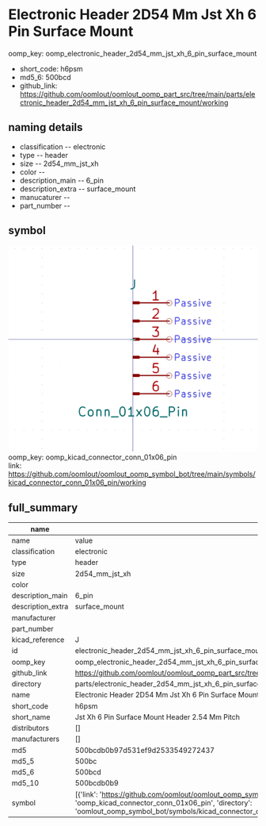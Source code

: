 # Electronic Header 2D54 Mm Jst Xh 6 Pin Surface Mount
oomp_key: oomp_electronic_header_2d54_mm_jst_xh_6_pin_surface_mount 

  
* short_code: h6psm
* md5_6: 500bcd  
* github_link: https://github.com/oomlout/oomlout_oomp_part_src/tree/main/parts/electronic_header_2d54_mm_jst_xh_6_pin_surface_mount/working  
## naming details
* classification -- electronic
* type -- header
* size -- 2d54_mm_jst_xh
* color -- 
* description_main -- 6_pin
* description_extra -- surface_mount
* manucaturer -- 
* part_number -- 



## symbol

![](symbol/0/working/working_600.png)  
oomp_key: oomp_kicad_connector_conn_01x06_pin  
link: https://github.com/oomlout/oomlout_oomp_symbol_bot/tree/main/symbols/kicad_connector_conn_01x06_pin/working  


## full_summary
| name | value | 
| --- | --- | 
| name | value | 
| classification | electronic | 
| type | header | 
| size | 2d54_mm_jst_xh | 
| color |  | 
| description_main | 6_pin | 
| description_extra | surface_mount | 
| manufacturer |  | 
| part_number |  | 
| kicad_reference | J | 
| id | electronic_header_2d54_mm_jst_xh_6_pin_surface_mount | 
| oomp_key | oomp_electronic_header_2d54_mm_jst_xh_6_pin_surface_mount | 
| github_link | https://github.com/oomlout/oomlout_oomp_part_src/tree/main/parts/electronic_header_2d54_mm_jst_xh_6_pin_surface_mount/working | 
| directory | parts/electronic_header_2d54_mm_jst_xh_6_pin_surface_mount | 
| name | Electronic Header 2D54 Mm Jst Xh 6 Pin Surface Mount | 
| short_code | h6psm | 
| short_name | Jst Xh 6 Pin Surface Mount Header 2.54 Mm Pitch | 
| distributors | [] | 
| manufacturers | [] | 
| md5 | 500bcdb0b97d531ef9d2533549272437 | 
| md5_5 | 500bc | 
| md5_6 | 500bcd | 
| md5_10 | 500bcdb0b9 | 
| symbol | [{'link': 'https://github.com/oomlout/oomlout_oomp_symbol_bot/tree/main/symbols/kicad_connector_conn_01x06_pin', 'oomp_key': 'oomp_kicad_connector_conn_01x06_pin', 'directory': 'oomlout_oomp_symbol_bot/symbols/kicad_connector_conn_01x06_pin//working/working.kicad_sym'}] | 
